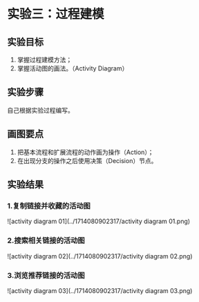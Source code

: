 # 实验三：过程建模

## 实验目标

1. 掌握过程建模方法；
2. 掌握活动图的画法。（Activity Diagram）

## 实验步骤

自己根据实验过程编写。

## 画图要点

1. 把基本流程和扩展流程的动作画为操作（Action）；
2. 在出现分支的操作之后使用决策（Decision）节点。

## 实验结果

### 1.复制链接并收藏的活动图

![activity diagram 01](../1714080902317/activity diagram 01.png)

### 2.搜索相关链接的活动图

![activity diagram 02](../1714080902317/activity diagram 02.png)

### 3.浏览推荐链接的活动图

![activity diagram 03](../1714080902317/activity diagram 03.png)
